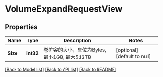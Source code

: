 # VolumeExpandRequestView

## Properties
Name | Type | Description | Notes
------------ | ------------- | ------------- | -------------
**Size** | **int32** | 卷扩容的大小，单位为Bytes, 最小1GB, 最大512TB | [optional] [default to null]

[[Back to Model list]](../README.md#documentation-for-models) [[Back to API list]](../README.md#documentation-for-api-endpoints) [[Back to README]](../README.md)


